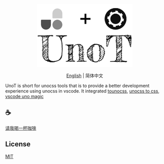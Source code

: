 <p align="center">
<img height="200" src="./assets/kv.png" alt="UnoT">
</p>
<p align="center"> <a href="./README.md">English</a> | 简体中文</p>

UnoT is short for unocss tools that is to provide a better development experience using unocss in vscode. It integrated [tounocss](https://github.com/Simon-He95/tounocss), [unocss to css](https://github.com/Simon-He95/unocss-to-css), [vscode uno magic](https://github.com/Simon-He95/vscode-uno-magic)

## :coffee:

[请我喝一杯咖啡](https://github.com/Simon-He95/sponsor)

## License

[MIT](./license)

